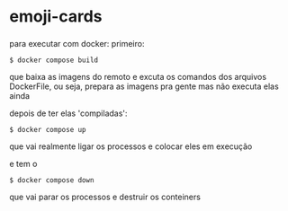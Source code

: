 # emoji-cards

###
para executar com docker:
primeiro:
```
$ docker compose build
```
que baixa as imagens do remoto e excuta os comandos dos arquivos DockerFile, ou seja, prepara as imagens pra gente mas não executa elas ainda


depois de ter elas 'compiladas':
```
$ docker compose up
```
que vai realmente ligar os processos e colocar eles em execução

e tem o 
```
$ docker compose down
```
que vai parar os processos e destruir os conteiners

